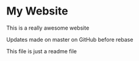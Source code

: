 # My Website

This is a really awesome website

Updates made on master on GitHub before rebase

This file is just a readme file
